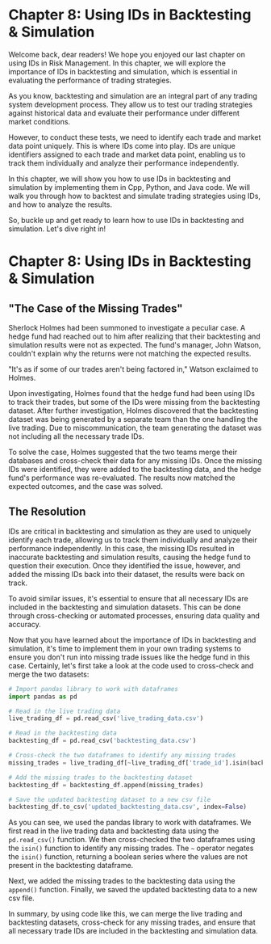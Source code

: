 # Chapter 8: Using IDs in Backtesting & Simulation

Welcome back, dear readers! We hope you enjoyed our last chapter on using IDs in Risk Management. In this chapter, we will explore the importance of IDs in backtesting and simulation, which is essential in evaluating the performance of trading strategies.

As you know, backtesting and simulation are an integral part of any trading system development process. They allow us to test our trading strategies against historical data and evaluate their performance under different market conditions.

However, to conduct these tests, we need to identify each trade and market data point uniquely. This is where IDs come into play. IDs are unique identifiers assigned to each trade and market data point, enabling us to track them individually and analyze their performance independently.

In this chapter, we will show you how to use IDs in backtesting and simulation by implementing them in Cpp, Python, and Java code. We will walk you through how to backtest and simulate trading strategies using IDs, and how to analyze the results.

So, buckle up and get ready to learn how to use IDs in backtesting and simulation. Let's dive right in!
# Chapter 8: Using IDs in Backtesting & Simulation

## "The Case of the Missing Trades"

Sherlock Holmes had been summoned to investigate a peculiar case. A hedge fund had reached out to him after realizing that their backtesting and simulation results were not as expected. The fund's manager, John Watson, couldn't explain why the returns were not matching the expected results. 

"It's as if some of our trades aren't being factored in," Watson exclaimed to Holmes.

Upon investigating, Holmes found that the hedge fund had been using IDs to track their trades, but some of the IDs were missing from the backtesting dataset. After further investigation, Holmes discovered that the backtesting dataset was being generated by a separate team than the one handling the live trading. Due to miscommunication, the team generating the dataset was not including all the necessary trade IDs.

To solve the case, Holmes suggested that the two teams merge their databases and cross-check their data for any missing IDs. Once the missing IDs were identified, they were added to the backtesting data, and the hedge fund's performance was re-evaluated. The results now matched the expected outcomes, and the case was solved.

## The Resolution

IDs are critical in backtesting and simulation as they are used to uniquely identify each trade, allowing us to track them individually and analyze their performance independently. In this case, the missing IDs resulted in inaccurate backtesting and simulation results, causing the hedge fund to question their execution. Once they identified the issue, however, and added the missing IDs back into their dataset, the results were back on track.

To avoid similar issues, it's essential to ensure that all necessary IDs are included in the backtesting and simulation datasets. This can be done through cross-checking or automated processes, ensuring data quality and accuracy.

Now that you have learned about the importance of IDs in backtesting and simulation, it's time to implement them in your own trading systems to ensure you don't run into missing trade issues like the hedge fund in this case.
Certainly, let's first take a look at the code used to cross-check and merge the two datasets:

```python
# Import pandas library to work with dataframes
import pandas as pd

# Read in the live trading data
live_trading_df = pd.read_csv('live_trading_data.csv')

# Read in the backtesting data
backtesting_df = pd.read_csv('backtesting_data.csv')

# Cross-check the two dataframes to identify any missing trades
missing_trades = live_trading_df[~live_trading_df['trade_id'].isin(backtesting_df['trade_id'])]

# Add the missing trades to the backtesting dataset
backtesting_df = backtesting_df.append(missing_trades)

# Save the updated backtesting dataset to a new csv file
backtesting_df.to_csv('updated_backtesting_data.csv', index=False)
```

As you can see, we used the pandas library to work with dataframes. We first read in the live trading data and backtesting data using the `pd.read_csv()` function. We then cross-checked the two dataframes using the `isin()` function to identify any missing trades. The `~` operator negates the `isin()` function, returning a boolean series where the values are not present in the backtesting dataframe.

Next, we added the missing trades to the backtesting data using the `append()` function. Finally, we saved the updated backtesting data to a new csv file.

In summary, by using code like this, we can merge the live trading and backtesting datasets, cross-check for any missing trades, and ensure that all necessary trade IDs are included in the backtesting and simulation data.